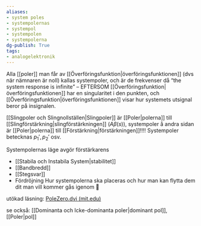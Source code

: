 ```yaml
---
aliases: 
- system poles
- systempolernas
- systempol
- systempolen
- systempolerna
dg-publish: True
tags: 
- analogelektronik
---
```

Alla [[poler]] man får av [[Överföringsfunktion|överföringsfunktionen]] (dvs när nämnaren är noll) kallas systempoler, och är de frekvenser då “the system response is infinite” – EFTERSOM [[Överföringsfunktion|överföringsfunktionen]] har en singularitet i den punkten, och [[Överföringsfunktion|överföringsfunktionen]] visar hur systemets utsignal beror på insignalen.

[[Slingpoler och Slingnollställen|Slingpoler]] är [[Poler|polerna]] till [[Slingförstärkning|slingförstärkningen]] ($A \beta(s)$), systempoler å andra sidan är [[Poler|polerna]] till [[Förstärkning|förstärkningen]]!!!! Systempoler betecknas $p_{1}', p_{2}'$ osv.

Systempolernas läge avgör förstärkarens 
* [[Stabila och Instabila System|stabilitet]]
* [[Bandbredd]]
* [[Stegsvar]]
* Fördröjning
Hur systempolerna ska placeras och hur man kan flytta dem dit man vill kommer gås igenom 🤪





utökad läsning:
[PoleZero.dvi (mit.edu)](https://web.mit.edu/2.14/www/Handouts/PoleZero.pdf)

se också: [[Dominanta och Icke-dominanta poler|dominant pol]], [[Poler|pol]]